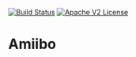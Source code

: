 [![Build Status](https://travis-ci.org/gellel/amiibo.svg?branch=master)](https://travis-ci.org/gellel/amiibo)
[![Apache V2 License](https://img.shields.io/badge/license-Apache%20V2-blue.svg)](https://github.com/gelell/amiibo/blob/master/LICENSE)

# Amiibo
